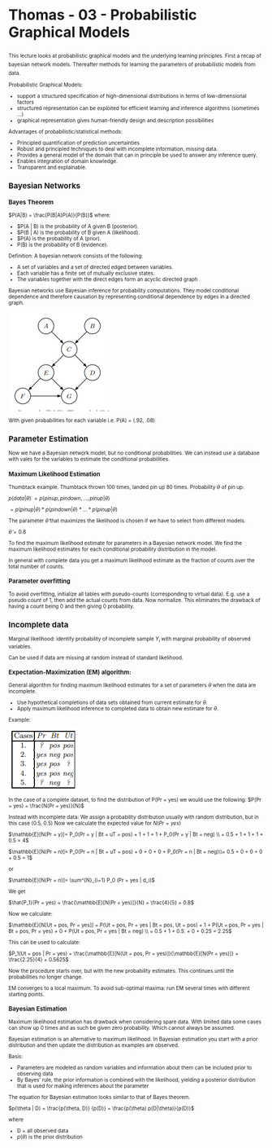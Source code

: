 # Thomas - 03 - Probabilistic Graphical Models
<font size="1">
This lecture looks at probabilistic graphical models and the underlying learning principles. First a recap of bayesian network models. Thereafter methods for learning the parameters of probabilistic models from data.

Probabilistic Graphical Models:
- support a structured specification of high-dimensional distributions in terms of low-dimensional factors
- structured representation can be exploited for efficient learning and inference algorithms (sometimes ...)
- graphical representation gives human-friendly design and description possibilities

Advantages of probabilistic/statistical methods:
- Principled quantification of prediction uncertainties
- Robust and principled techniques to deal with incomplete information, missing data. 
- Provides a general model of the domain that can in principle be used to answer any inference query.
- Enables integration of domain knowledge. 
- Transparent and explainable.

## Bayesian Networks

### Bayes Theorem
 $P(A|B) = \frac{P(B|A)P(A)}{P(B)}$
 where: 
 - $P(A | B) is the probability of A given B (posterior).
 - $P(B | A) is the probability of B given A (likelihood).
 - $P(A) is the probability of A (prior).
 - P(B) is the probability of B (evidence).

Definition: A bayesian network consists of the following:
- A set of variables and a set of directed edged between variables.
- Each variable has a finite set of mutually exclusive states.
- The variables together with the direct edges form an acyclic directed graph

Bayesian networks use Bayesian inference for probability computations. They model conditional dependence and therefore causation by representing conditional dependence by edges in a directed graph.

![](../attachments/bayesianex.png)

With given probabilities for each variable i.e. P(A) = (.92, .08)

## Parameter Estimation
Now we have a Bayesian network model, but no conditional probabilities. We can instead use a database with vales for the variables to estimate the conditional probabilities.

### Maximum Likelihood Estimation
Thumbtack example. Thumbtack thrown 100 times, landed pin up 80 times.
Probability $\theta$ of pin up:

$p(data| \theta )$ 
$= p(pin up, pin down,..., pin up| \theta )$
                 
 $= p(pin up| \theta )*p(pin down| \theta )*...*p(pin up| \theta )$

The parameter $\hat{\theta}$ that maximizes the likelihood is chosen if we have to select from different models.

$\hat{\theta} = 0.8$

To find the maximum likelihood estimate for parameters in a Bayesian network model. We find the maximum likelihood estimates for each conditional probability distribution in the model.

In general with complete data you get a maximum likelihood estimate as the fraction of counts over the total number of counts.

### Parameter overfitting
To avoid overfitting, initialize all tables with pseudo-counts (corresponding to virtual data). E.g. use a pseudo count of 1, then add the actual counts from data. Now normalize. This eliminates the drawback of having a count being 0 and then giving 0 probability.

## Incomplete data
Marginal likelihood: identify probability of incomplete sample $Y_i$ with marginal probability of observed variables.

Can be used if data are missing at random instead of standard likelihood.

### Expectation-Maximization (EM) algorithm:
General algorithm for finding maximum likelihood estimates for a set of parameters $\theta$ when the data are incomplete.
- Use hypothetical completions of data sets obtained from current estimate for $\theta$.
- Apply maximum likelihood inference to completed data to obtain new estimate for $\theta$.

Example:

![](../attachments/EMexam.png)

In the case of a complete dataset, to find the distribution of P(Pr = yes) we would use the following:
$P(Pr = yes) = \frac{N(Pr = yes)}{N}$

Instead with incomplete data:
We assign a probability distribution usually with random distribution, but in this case (0.5, 0.5)
Now we calculate the expected value for $N(Pr = yes)$

$\mathbb{E}[N(Pr = y)]= P_0(Pr = y | Bt = uT = pos) + 1 + 1 + 1 + P_0(Pr = y | Bt = neg) \\ = 0.5 + 1 + 1 + 1 + 0.5 = 4$

$\mathbb{E}[N(Pr = n)]= P_0(Pr = n | Bt = uT = pos) + 0 + 0 + 0 + P_0(Pr = n | Bt = neg)\\= 0.5 + 0 + 0 + 0 + 0.5 = 1$

or

$\mathbb{E}[N(Pr = n)]= \sum^{N}_{i=1} P_0 (Pr = yes | d_i)$

We get

$\hat{P_1}(Pr = yes) = \frac{\mathbb{E}[N(Pr = yes)]}{N} = \frac{4}{5} = 0.8$

Now we calculate:

$\mathbb{E}[N[Ut = pos, Pr = yes]] = P(Ut = pos, Pr = yes | Bt = pos, Ut = pos) + 1 + P(Ut = pos, Pr = yes | Bt = pos, Pr = yes) + 0 + P(Ut = pos, Pr = yes | Bt = neg) \\ = 0.5 + 1 + 0.5. + 0 + 0.25 = 2.25$

This can be used to calculate:

$P_1(Ut = pos | Pr = yes) = \frac{\mathbb{E}[N(Ut = pos, Pr = yes)]}{\mathbb{E}[N(Pr = yes)]} = \frac{2.25}{4} = 0.5625$

Now the procedure starts over, but with the new probability estimates. This continues until the probabilities no longer change.

EM converges to a local maximum. To avoid sub-optimal maxima: run EM several times with different starting points.


### Bayesian Estimation
Maximum likelihood estimation has drawback when considering spare data. With limited data some cases can show up 0 times and as such be given zero probability. Which cannot always be assumed.

Bayesian estimation is an alternative to maximum likelihood.
In Bayesian estimation you start with a prior distribution and then update the distribution as examples are observed.

Basis:
- Parameters are modeled as random variables and information about them can be included prior to observing data
- By Bayes’ rule, the prior information is combined with the likelihood, yielding a posterior distribution that is used for making inferences about the parameter

The equation for Bayesian estimation looks similar to that of Bayes theorem.

$p(\theta | D) = \frac{p(\theta, D)} {p(D)} = \frac{p(\theta) p(D|\theta)}{p(D)}$

where
- D = all observed data
- $p(\theta)$ is the prior distribution
</font>